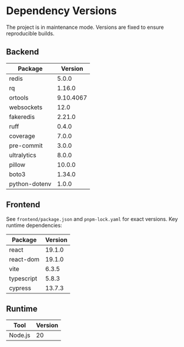 # Dependency Versions

The project is in maintenance mode. Versions are fixed to ensure reproducible builds.

## Backend

| Package | Version |
|---------|---------|
| redis | 5.0.0 |
| rq | 1.16.0 |
| ortools | 9.10.4067 |
| websockets | 12.0 |
| fakeredis | 2.21.0 |
| ruff | 0.4.0 |
| coverage | 7.0.0 |
| pre-commit | 3.0.0 |
| ultralytics | 8.0.0 |
| pillow | 10.0.0 |
| boto3 | 1.34.0 |
| python-dotenv | 1.0.0 |

## Frontend

See `frontend/package.json` and `pnpm-lock.yaml` for exact versions. Key runtime dependencies:

| Package | Version |
|---------|---------|
| react | 19.1.0 |
| react-dom | 19.1.0 |
| vite | 6.3.5 |
| typescript | 5.8.3 |
| cypress | 13.7.3 |

## Runtime

| Tool | Version |
|------|---------|
| Node.js | 20 |
